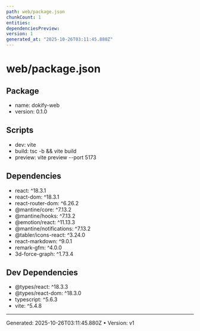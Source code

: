 ```yaml
---
path: web/package.json
chunkCount: 1
entities:
dependenciesPreview:
version: 1
generated_at: "2025-10-26T03:11:45.880Z"
---
```

# web/package.json

## Package
- name: dokify-web
- version: 0.1.0

## Scripts
- dev: vite
- build: tsc -b && vite build
- preview: vite preview --port 5173

## Dependencies
- react: ^18.3.1
- react-dom: ^18.3.1
- react-router-dom: ^6.26.2
- @mantine/core: ^7.13.2
- @mantine/hooks: ^7.13.2
- @emotion/react: ^11.13.3
- @mantine/notifications: ^7.13.2
- @tabler/icons-react: ^3.24.0
- react-markdown: ^9.0.1
- remark-gfm: ^4.0.0
- 3d-force-graph: ^1.73.4

## Dev Dependencies
- @types/react: ^18.3.3
- @types/react-dom: ^18.3.0
- typescript: ^5.6.3
- vite: ^5.4.8


---
Generated: 2025-10-26T03:11:45.880Z  •  Version: v1
